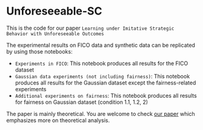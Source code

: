 # Unforeseeable-SC

This is the code for our paper ```Learning under Imitative Strategic Behavior with Unforeseeable Outcomes```

The experimental results on FICO data and synthetic data can be replicated by using those notebooks:

- ```Experiments in FICO```: This notebook produces all results for the FICO dataset
- ```Gaussian data experiments (not including fairness)```: This notebook produces all results for the Gaussian dataset except the fairness-related experiments
- ```Additional experiments on fairness```: This notebook produces all results for fairness on Gaussian dataset (condition 1.1, 1.2, 2)

The paper is mainly theoretical. You are welcome to check [our paper](https://openreview.net/pdf?id=82bNZGMNZa) which emphasizes more on theoretical analysis.
